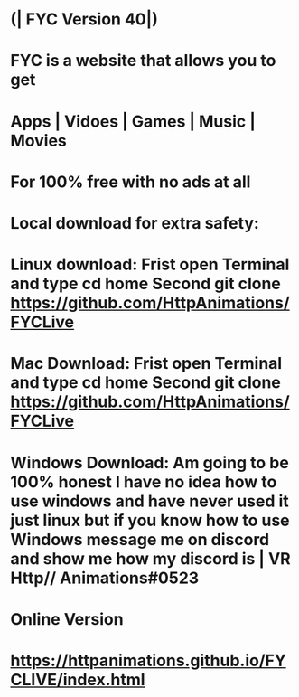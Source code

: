 #                    (| FYC Version 40|)

# FYC is a website that allows you to get 
# Apps | Vidoes | Games | Music | Movies
# For 100% free with no ads at all 

# 
# 
#
#
# Local download for extra safety:
# Linux download: Frist open Terminal and type cd home Second git clone https://github.com/HttpAnimations/FYCLive
# Mac Download: Frist open Terminal and type cd home Second git clone https://github.com/HttpAnimations/FYCLive
# Windows Download: Am going to be 100% honest I have no idea how to use windows and have never used it just linux but if you know how to use Windows message me on discord and show me how my discord is | VR Http// Animations#0523  
#
#
#
#
# Online Version 
# https://httpanimations.github.io/FYCLIVE/index.html
